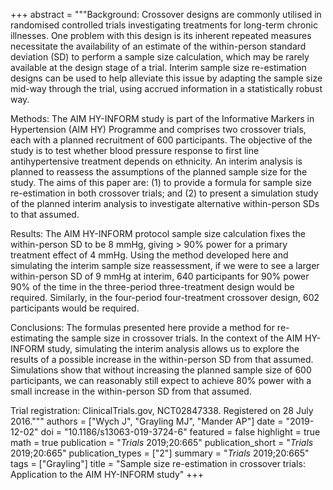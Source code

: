 +++
abstract = """Background: Crossover designs are commonly utilised in randomised controlled trials investigating treatments for long-term chronic illnesses. One problem with this design is its inherent repeated measures necessitate the availability of an estimate of the within-person standard deviation (SD) to perform a sample size calculation, which may be rarely available at the design stage of a trial. Interim sample size re-estimation designs can be used to help alleviate this issue by adapting the sample size mid-way through the trial, using accrued information in a statistically robust way.

Methods: The AIM HY-INFORM study is part of the Informative Markers in Hypertension (AIM HY) Programme and comprises two crossover trials, each with a planned recruitment of 600 participants. The objective of the study is to test whether blood pressure response to first line antihypertensive treatment depends on ethnicity. An interim analysis is planned to reassess the assumptions of the planned sample size for the study. The aims of this paper are: (1) to provide a formula for sample size re-estimation in both crossover trials; and (2) to present a simulation study of the planned interim analysis to investigate alternative within-person SDs to that assumed.

Results: The AIM HY-INFORM protocol sample size calculation fixes the within-person SD to be 8 mmHg, giving > 90% power for a primary treatment effect of 4 mmHg. Using the method developed here and simulating the interim sample size reassessment, if we were to see a larger within-person SD of 9 mmHg at interim, 640 participants for 90% power 90% of the time in the three-period three-treatment design would be required. Similarly, in the four-period four-treatment crossover design, 602 participants would be required.

Conclusions: The formulas presented here provide a method for re-estimating the sample size in crossover trials. In the context of the AIM HY-INFORM study, simulating the interim analysis allows us to explore the results of a possible increase in the within-person SD from that assumed. Simulations show that without increasing the planned sample size of 600 participants, we can reasonably still expect to achieve 80% power with a small increase in the within-person SD from that assumed.

Trial registration: ClinicalTrials.gov, NCT02847338. Registered on 28 July 2016."""
authors = ["Wych J", "Grayling MJ", "Mander AP"]
date = "2019-12-02"
doi = "10.1186/s13063-019-3724-6"
featured = false
highlight = true
math = true
publication = "*Trials* 2019;20:665"
publication_short = "*Trials* 2019;20:665"
publication_types = ["2"]
summary = "*Trials* 2019;20:665"
tags = ["Grayling"]
title = "Sample size re-estimation in crossover trials: Application to the AIM HY-INFORM study"
+++
